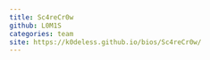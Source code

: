 ```yaml
---
title: Sc4reCr0w
github: L0M1S
categories: team
site: https://k0deless.github.io/bios/Sc4reCr0w/
---
```

